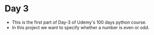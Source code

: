 # Day 3
- This is the first part of Day-3 of Udemy's 100 days python course.
- In this project we want to specify whether a number is even or odd.